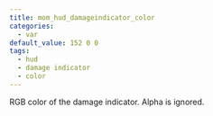 ```yaml
---
title: mom_hud_damageindicator_color
categories:
  - var
default_value: 152 0 0
tags:
  - hud
  - damage indicator
  - color
---
```


RGB color of the damage indicator. Alpha is ignored.
